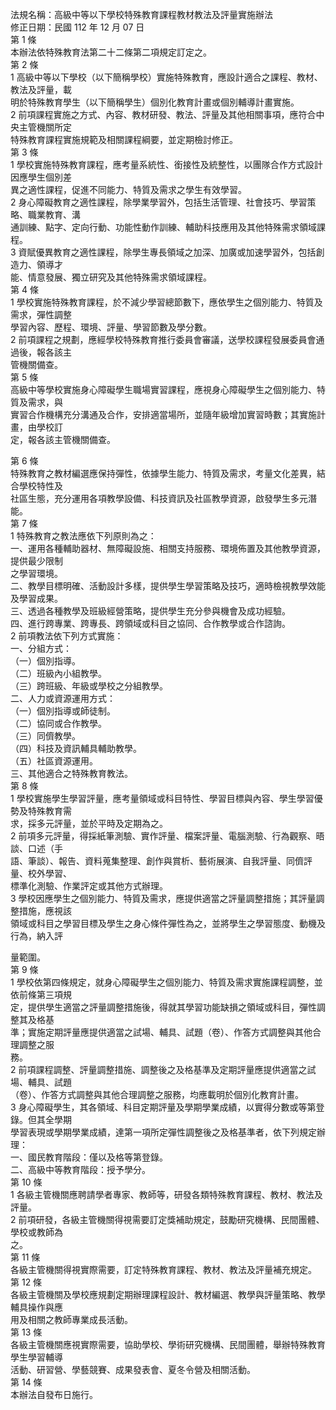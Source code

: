 法規名稱：高級中等以下學校特殊教育課程教材教法及評量實施辦法  
修正日期：民國 112 年 12 月 07 日  
第 1 條  
本辦法依特殊教育法第二十二條第二項規定訂定之。  
第 2 條  
1 高級中等以下學校（以下簡稱學校）實施特殊教育，應設計適合之課程、教材、教法及評量，載  
明於特殊教育學生（以下簡稱學生）個別化教育計畫或個別輔導計畫實施。  
2 前項課程實施之方式、內容、教材研發、教法、評量及其他相關事項，應符合中央主管機關所定  
特殊教育課程實施規範及相關課程綱要，並定期檢討修正。  
第 3 條  
1 學校實施特殊教育課程，應考量系統性、銜接性及統整性，以團隊合作方式設計因應學生個別差  
異之適性課程，促進不同能力、特質及需求之學生有效學習。  
2 身心障礙教育之適性課程，除學業學習外，包括生活管理、社會技巧、學習策略、職業教育、溝  
通訓練、點字、定向行動、功能性動作訓練、輔助科技應用及其他特殊需求領域課程。  
3 資賦優異教育之適性課程，除學生專長領域之加深、加廣或加速學習外，包括創造力、領導才  
能、情意發展、獨立研究及其他特殊需求領域課程。  
第 4 條  
1 學校實施特殊教育課程，於不減少學習總節數下，應依學生之個別能力、特質及需求，彈性調整  
學習內容、歷程、環境、評量、學習節數及學分數。  
2 前項課程之規劃，應經學校特殊教育推行委員會審議，送學校課程發展委員會通過後，報各該主  
管機關備查。  
第 5 條  
高級中等學校實施身心障礙學生職場實習課程，應視身心障礙學生之個別能力、特質及需求，與  
實習合作機構充分溝通及合作，安排適當場所，並隨年級增加實習時數；其實施計畫，由學校訂  
定，報各該主管機關備查。  


第 6 條  
特殊教育之教材編選應保持彈性，依據學生能力、特質及需求，考量文化差異，結合學校特性及  
社區生態，充分運用各項教學設備、科技資訊及社區教學資源，啟發學生多元潛能。  
第 7 條  
1 特殊教育之教法應依下列原則為之：  
一、運用各種輔助器材、無障礙設施、相關支持服務、環境佈置及其他教學資源，提供最少限制  
之學習環境。  
二、教學目標明確、活動設計多樣，提供學生學習策略及技巧，適時檢視教學效能及學習成果。  
三、透過各種教學及班級經營策略，提供學生充分參與機會及成功經驗。  
四、進行跨專業、跨專長、跨領域或科目之協同、合作教學或合作諮詢。  
2 前項教法依下列方式實施：  
一、分組方式：  
（一）個別指導。  
（二）班級內小組教學。  
（三）跨班級、年級或學校之分組教學。  
二、人力或資源運用方式：  
（一）個別指導或師徒制。  
（二）協同或合作教學。  
（三）同儕教學。  
（四）科技及資訊輔具輔助教學。  
（五）社區資源運用。  
三、其他適合之特殊教育教法。  
第 8 條  
1 學校實施學生學習評量，應考量領域或科目特性、學習目標與內容、學生學習優勢及特殊教育需  
求，採多元評量，並於平時及定期為之。  
2 前項多元評量，得採紙筆測驗、實作評量、檔案評量、電腦測驗、行為觀察、晤談、口述（手  
語、筆談）、報告、資料蒐集整理、創作與賞析、藝術展演、自我評量、同儕評量、校外學習、  
標準化測驗、作業評定或其他方式辦理。  
3 學校因應學生之個別能力、特質及需求，應提供適當之評量調整措施；其評量調整措施，應視該  
領域或科目之學習目標及學生之身心條件彈性為之，並將學生之學習態度、動機及行為，納入評  


量範圍。  
第 9 條  
1 學校依第四條規定，就身心障礙學生之個別能力、特質及需求實施課程調整，並依前條第三項規  
定，提供學生適當之評量調整措施後，得就其學習功能缺損之領域或科目，彈性調整其及格基  
準；實施定期評量應提供適當之試場、輔具、試題（卷）、作答方式調整與其他合理調整之服  
務。  
2 前項課程調整、評量調整措施、調整後之及格基準及定期評量應提供適當之試場、輔具、試題  
（卷）、作答方式調整與其他合理調整之服務，均應載明於個別化教育計畫。  
3 身心障礙學生，其各領域、科目定期評量及學期學業成績，以實得分數或等第登錄。但其全學期  
學習表現或學期學業成績，達第一項所定彈性調整後之及格基準者，依下列規定辦理：  
一、國民教育階段：僅以及格等第登錄。  
二、高級中等教育階段：授予學分。  
第 10 條  
1 各級主管機關應聘請學者專家、教師等，研發各類特殊教育課程、教材、教法及評量。  
2 前項研發，各級主管機關得視需要訂定獎補助規定，鼓勵研究機構、民間團體、學校或教師為  
之。  
第 11 條  
各級主管機關得視實際需要，訂定特殊教育課程、教材、教法及評量補充規定。  
第 12 條  
各級主管機關及學校應規劃定期辦理課程設計、教材編選、教學與評量策略、教學輔具操作與應  
用及相關之教師專業成長活動。  
第 13 條  
各級主管機關應視實際需要，協助學校、學術研究機構、民間團體，舉辦特殊教育學生學習輔導  
活動、研習營、學藝競賽、成果發表會、夏冬令營及相關活動。  
第 14 條  
本辦法自發布日施行。  


